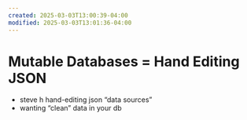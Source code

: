 ```yaml
---
created: 2025-03-03T13:00:39-04:00
modified: 2025-03-03T13:01:36-04:00
---
```


# Mutable Databases = Hand Editing JSON

- steve h hand-editing json “data sources”
- wanting “clean” data in your db
